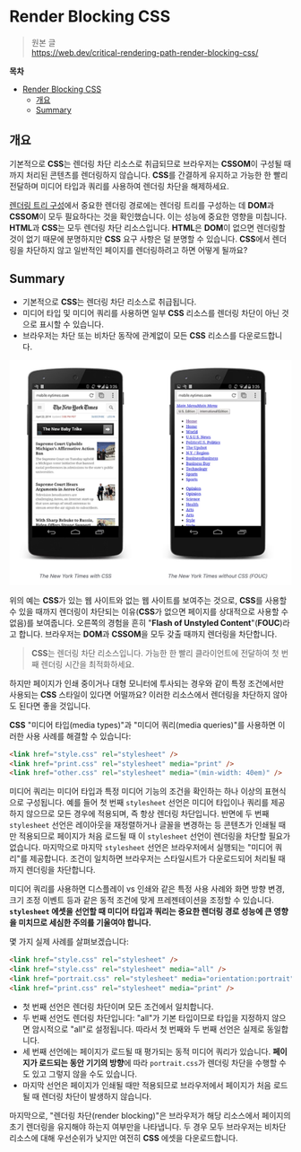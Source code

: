 # Render Blocking CSS

> 원본 글  
> https://web.dev/critical-rendering-path-render-blocking-css/

**목차**

- [Render Blocking CSS](#render-blocking-css)
  - [개요](#개요)
  - [Summary](#summary)

## 개요

기본적으로 **CSS**는 렌더링 차단 리소스로 취급되므로 브라우저는 **CSSOM**이 구성될 때까지 처리된 콘텐츠를 렌더링하지 않습니다. **CSS**를 간결하게 유지하고 가능한 한 빨리 전달하며 미디어 타입과 쿼리를 사용하여 렌더링 차단을 해제하세요.

[렌더링 트리 구성](https://web.dev/critical-rendering-path-render-tree-construction/)에서 중요한 렌더링 경로에는 렌더링 트리를 구성하는 데 **DOM**과 **CSSOM**이 모두 필요하다는 것을 확인했습니다. 이는 성능에 중요한 영향을 미칩니다. **HTML**과 **CSS**는 모두 렌더링 차단 리소스입니다. **HTML**은 **DOM**이 없으면 렌더링할 것이 없기 때문에 분명하지만 **CSS** 요구 사항은 덜 분명할 수 있습니다. **CSS**에서 렌더링을 차단하지 않고 일반적인 페이지를 렌더링하려고 하면 어떻게 될까요?

## Summary

- 기본적으로 **CSS**는 렌더링 차단 리소스로 취급됩니다.
- 미디어 타입 및 미디어 쿼리를 사용하면 일부 **CSS** 리소스를 렌더링 차단이 아닌 것으로 표시할 수 있습니다.
- 브라우저는 차단 또는 비차단 동작에 관계없이 모든 **CSS** 리소스를 다운로드합니다.

<img src="images/1.png" alt="The New York Times with CSS" width="600" />

위의 예는 **CSS**가 있는 웹 사이트와 없는 웹 사이트를 보여주는 것으로, **CSS**를 사용할 수 있을 때까지 렌더링이 차단되는 이유(**CSS**가 없으면 페이지를 상대적으로 사용할 수 없음)를 보여줍니다. 오른쪽의 경험을 흔히 "**Flash of Unstyled Content**"(**FOUC**)라고 합니다. 브라우저는 **DOM**과 **CSSOM**을 모두 갖출 때까지 렌더링을 차단합니다.

> **CSS**는 렌더링 차단 리소스입니다. 가능한 한 빨리 클라이언트에 전달하여 첫 번째 렌더링 시간을 최적화하세요.

하지만 페이지가 인쇄 중이거나 대형 모니터에 투사되는 경우와 같이 특정 조건에서만 사용되는 **CSS** 스타일이 있다면 어떨까요? 이러한 리소스에서 렌더링을 차단하지 않아도 된다면 좋을 것입니다.

**CSS** "미디어 타입(media types)"과 "미디어 쿼리(media queries)"를 사용하면 이러한 사용 사례를 해결할 수 있습니다:

```html
<link href="style.css" rel="stylesheet" />
<link href="print.css" rel="stylesheet" media="print" />
<link href="other.css" rel="stylesheet" media="(min-width: 40em)" />
```

미디어 쿼리는 미디어 타입과 특정 미디어 기능의 조건을 확인하는 하나 이상의 표현식으로 구성됩니다. 예를 들어 첫 번째 `stylesheet` 선언은 미디어 타입이나 쿼리를 제공하지 않으므로 모든 경우에 적용되며, 즉 항상 렌더링 차단입니다. 반면에 두 번째 `stylesheet` 선언은 레이아웃을 재정렬하거나 글꼴을 변경하는 등 콘텐츠가 인쇄될 때만 적용되므로 페이지가 처음 로드될 때 이 `stylesheet` 선언이 렌더링을 차단할 필요가 없습니다. 마지막으로 마지막 `stylesheet` 선언은 브라우저에서 실행되는 "미디어 쿼리"를 제공합니다. 조건이 일치하면 브라우저는 스타일시트가 다운로드되어 처리될 때까지 렌더링을 차단합니다.

미디어 쿼리를 사용하면 디스플레이 vs 인쇄와 같은 특정 사용 사례와 화면 방향 변경, 크기 조정 이벤트 등과 같은 동적 조건에 맞게 프레젠테이션을 조정할 수 있습니다. **`stylesheet` 에셋을 선언할 때 미디어 타입과 쿼리는 중요한 렌더링 경로 성능에 큰 영향을 미치므로 세심한 주의를 기울여야 합니다.**

몇 가지 실제 사례를 살펴보겠습니다:

```html
<link href="style.css" rel="stylesheet" />
<link href="style.css" rel="stylesheet" media="all" />
<link href="portrait.css" rel="stylesheet" media="orientation:portrait" />
<link href="print.css" rel="stylesheet" media="print" />
```

- 첫 번째 선언은 렌더링 차단이며 모든 조건에서 일치합니다.
- 두 번째 선언도 렌더링 차단입니다: "all"가 기본 타입이므로 타입을 지정하지 않으면 암시적으로 "all"로 설정됩니다. 따라서 첫 번째와 두 번째 선언은 실제로 동일합니다.
- 세 번째 선언에는 페이지가 로드될 때 평가되는 동적 미디어 쿼리가 있습니다. **페이지가 로드되는 동안 기기의 방향**에 따라 `portrait.css`가 렌더링 차단을 수행할 수도 있고 그렇지 않을 수도 있습니다.
- 마지막 선언은 페이지가 인쇄될 때만 적용되므로 브라우저에서 페이지가 처음 로드될 때 렌더링 차단이 발생하지 않습니다.

마지막으로, "렌더링 차단(render blocking)"은 브라우저가 해당 리소스에서 페이지의 초기 렌더링을 유지해야 하는지 여부만을 나타냅니다. 두 경우 모두 브라우저는 비차단 리소스에 대해 우선순위가 낮지만 여전히 **CSS** 에셋을 다운로드합니다.
